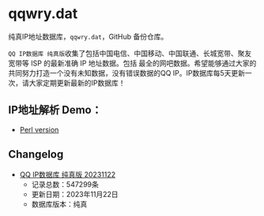 # qqwry.dat

纯真IP地址数据库，`qqwry.dat`，GitHub 备份仓库。

`QQ IP数据库 纯真版`收集了包括中国电信、中国移动、中国联通、长城宽带、聚友宽带等 ISP 的最新准确 IP 地址数据。包括
最全的网吧数据。希望能够通过大家的共同努力打造一个没有未知数据，没有错误数据的QQ IP。IP数据库每5天更新一次，请大家定期更新最新的IP数据库！

## IP地址解析 Demo：

- [Perl version](./ip_query.pl)


## Changelog

* [QQ IP数据库 纯真版 20231122](./20231122/)
  - 记录总数：547299条
  - 更新日期：2023年11月22日
  - 数据库版本：纯真
